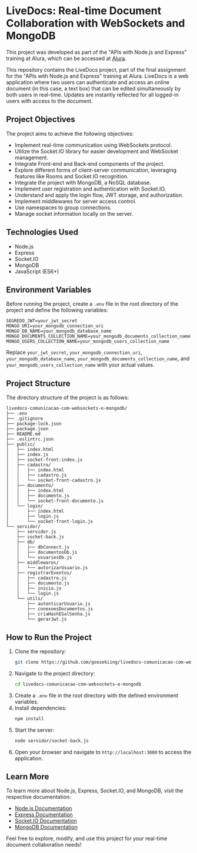 # LiveDocs: Real-time Document Collaboration with WebSockets and MongoDB

This project was developed as part of the "APIs with Node.js and Express" training at Alura, which can be accessed at [Alura](https://cursos.alura.com.br/formacao-node-js-express).

This repository contains the LiveDocs project, part of the final assignment for the "APIs with Node.js and Express" training at Alura. LiveDocs is a web application where two users can authenticate and access an online document (in this case, a text box) that can be edited simultaneously by both users in real-time. Updates are instantly reflected for all logged-in users with access to the document.

## Project Objectives
The project aims to achieve the following objectives:
- Implement real-time communication using WebSockets protocol.
- Utilize the Socket.IO library for easier development and WebSocket management.
- Integrate Front-end and Back-end components of the project.
- Explore different forms of client-server communication, leveraging features like Rooms and Socket.IO recognition.
- Integrate the project with MongoDB, a NoSQL database.
- Implement user registration and authentication with Socket.IO.
- Understand and apply the login flow, JWT storage, and authorization.
- Implement middlewares for server access control.
- Use namespaces to group connections.
- Manage socket information locally on the server.

## Technologies Used
- Node.js
- Express
- Socket.IO
- MongoDB
- JavaScript (ES6+)

## Environment Variables
Before running the project, create a `.env` file in the root directory of the project and define the following variables:
```
SEGREDO_JWT=your_jwt_secret
MONGO_URI=your_mongodb_connection_uri
MONGO_DB_NAME=your_mongodb_database_name
MONGO_DOCUMENTS_COLLECTION_NAME=your_mongodb_documents_collection_name
MONGO_USERS_COLLECTION_NAME=your_mongodb_users_collection_name
```

Replace `your_jwt_secret`, `your_mongodb_connection_uri`, `your_mongodb_database_name`, `your_mongodb_documents_collection_name`, and `your_mongodb_users_collection_name` with your actual values.

## Project Structure
The directory structure of the project is as follows:
```
livedocs-comunicacao-com-websockets-e-mongodb/
├── .env
├── .gitignore
├── package-lock.json
├── package.json
├── README.md
├── .eslintrc.json
├── public/
│   ├── index.html
│   ├── index.js
│   ├── socket-front-index.js
│   ├── cadastro/
│   │   ├── index.html
│   │   ├── cadastro.js
│   │   └── socket-front-cadastro.js
│   ├── documento/
│   │   ├── index.html
│   │   ├── documento.js
│   │   └── socket-front-documento.js
│   └── login/
│       ├── index.html
│       ├── login.js
│       └── socket-front-login.js
└── servidor/
    ├── servidor.js
    ├── socket-back.js
    ├── db/
    │   ├── dbConnect.js
    │   ├── documentosDb.js
    │   └── usuariosDb.js
    ├── middlewares/
    │   └── autorizarUsuario.js
    ├── registrarEventos/
    │   ├── cadastro.js
    │   ├── documento.js
    │   ├── inicio.js
    │   └── login.js
    └── utils/
        ├── autenticarUsuario.js
        ├── conexoesDocumentos.js
        ├── criaHashESalSenha.js
        └── gerarJwt.js
```

## How to Run the Project
1. Clone the repository:
   ```sh
   git clone https://github.com/goosekiing/livedocs-comunicacao-com-websockets-e-mongodb.git
   ```
2. Navigate to the project directory:
   ```sh
   cd livedocs-comunicacao-com-websockets-e-mongodb
   ```
3. Create a `.env` file in the root directory with the defined environment variables.
4. Install dependencies:
   ```sh
   npm install
   ```
5. Start the server:
   ```sh
   node servidor/socket-back.js
   ```
6. Open your browser and navigate to `http://localhost:3000` to access the application.

## Learn More
To learn more about Node.js, Express, Socket.IO, and MongoDB, visit the respective documentation:
- [Node.js Documentation](https://nodejs.org/en/docs/)
- [Express Documentation](https://expressjs.com/)
- [Socket.IO Documentation](https://socket.io/docs/v4/)
- [MongoDB Documentation](https://docs.mongodb.com/)

Feel free to explore, modify, and use this project for your real-time document collaboration needs!